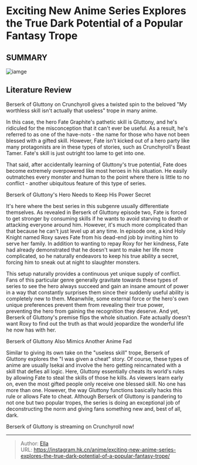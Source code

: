 # Exciting New Anime Series Explores the True Dark Potential of a Popular Fantasy Trope


## SUMMARY 

![iamge](https://static1.srcdn.com/wordpress/wp-content/uploads/2023/10/fate-graphite-from-berserk-of-gluttony.jpg)

## Literature Review

Berserk of Gluttony on Crunchyroll gives a twisted spin to the beloved &#34;My worthless skill isn&#39;t actually that useless&#34; trope in many anime. 





In this case, the hero Fate Graphite&#39;s pathetic skill is Gluttony, and he&#39;s ridiculed for the misconception that it can&#39;t ever be useful. As a result, he&#39;s referred to as one of the have-nots - the name for those who have not been blessed with a gifted skill. However, Fate isn&#39;t kicked out of a hero party like many protagonists are in these types of stories, such as Crunchyroll&#39;s Beast Tamer. Fate&#39;s skill is just outright too lame to get into one.




          

That said, after accidentally learning of Gluttony&#39;s true potential, Fate does become extremely overpowered like most heroes in his situation. He easily outmatches every monster and human to the point where there is little to no conflict - another ubiquitous feature of this type of series.


 Berserk of Gluttony&#39;s Hero Needs to Keep His Power Secret 
          

It&#39;s here where the best series in this subgenre usually differentiate themselves. As revealed in Berserk of Gluttony episode two, Fate is forced to get stronger by consuming skills if he wants to avoid starving to death or attacking everyone around him. However, it&#39;s much more complicated than that because he can&#39;t just level up at any time. In episode one, a kind Holy Knight named Roxy saves Fate from his dead-end job by inviting him to serve her family. In addition to wanting to repay Roxy for her kindness, Fate had already demonstrated that he doesn&#39;t want to make her life more complicated, so he naturally endeavors to keep his true ability a secret, forcing him to sneak out at night to slaughter monsters.




This setup naturally provides a continuous yet unique supply of conflict. Fans of this particular genre generally gravitate towards these types of series to see the hero always succeed and gain an insane amount of power in a way that constantly surprises them since their suddenly useful ability is completely new to them. Meanwhile, some external force or the hero&#39;s own unique preferences prevent them from revealing their true power, preventing the hero from gaining the recognition they deserve. And yet, Berserk of Gluttony&#39;s premise flips the whole situation. Fate actually doesn&#39;t want Roxy to find out the truth as that would jeopardize the wonderful life he now has with her.



 Berserk of Gluttony Also Mimics Another Anime Fad 
          

Similar to giving its own take on the &#34;useless skill&#34; trope, Berserk of Gluttony explores the &#34;I was given a cheat&#34; story. Of course, these types of anime are usually Isekai and involve the hero getting reincarnated with a skill that defies all logic. Here, Gluttony essentially cheats its world&#39;s rules by allowing Fate to steal the skills of those he kills. As viewers learn early on, even the most gifted people only receive one blessed skill. No one has more than one. However, the way Gluttony functions basically hacks this rule or allows Fate to cheat. Although Berserk of Gluttony is pandering to not one but two popular tropes, the series is doing an exceptional job of deconstructing the norm and giving fans something new and, best of all, dark.




Berserk of Gluttony is streaming on Crunchyroll now!



---

> Author: [Ella](https://instagram.hk.cn/)  
> URL: https://instagram.hk.cn/anime/exciting-new-anime-series-explores-the-true-dark-potential-of-a-popular-fantasy-trope/  

